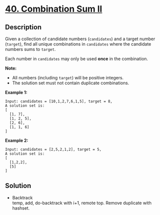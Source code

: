 # [40. Combination Sum II](https://leetcode.com/problems/combination-sum-ii/description/)

## Description

Given a collection of candidate numbers (`candidates`) and a target number (`target`), find all unique combinations in `candidates` where the candidate numbers sums to `target`.

Each number in `candidates` may only be used **once** in the combination.

**Note:**

* All numbers (including `target`) will be positive integers.
* The solution set must not contain duplicate combinations.

**Example 1:**    
```
Input: candidates = [10,1,2,7,6,1,5], target = 8,
A solution set is:
[
  [1, 7],
  [1, 2, 5],
  [2, 6],
  [1, 1, 6]
]
```

**Example 2:**    
```
Input: candidates = [2,5,2,1,2], target = 5,
A solution set is:
[
  [1,2,2],
  [5]
]
```

## Solution

* Backtrack     
  temp, add, do-backtrack with i+1, remote top. Remove duplicate with hashset.

